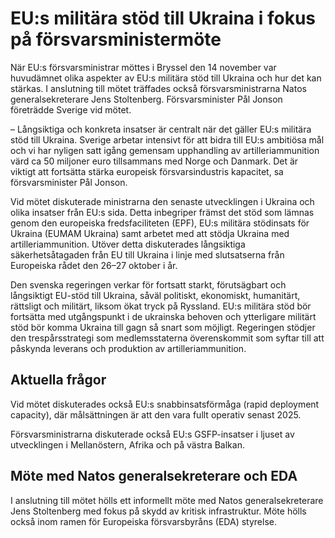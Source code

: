 # EU:s militära stöd till Ukraina i fokus på försvarsministermöte

När EU:s försvarsministrar möttes i Bryssel den 14 november var huvudämnet olika aspekter av EU:s militära stöd till Ukraina och hur det kan stärkas. I anslutning till mötet träffades också försvarsministrarna Natos generalsekreterare Jens Stoltenberg. Försvarsminister Pål Jonson företrädde Sverige vid mötet.

– Långsiktiga och konkreta insatser är centralt när det gäller EU:s militära stöd till Ukraina. Sverige arbetar intensivt för att bidra till EU:s ambitiösa mål och vi har nyligen satt igång gemensam upphandling av artilleriammunition värd ca 50 miljoner euro tillsammans med Norge och Danmark. Det är viktigt att fortsätta stärka europeisk försvarsindustris kapacitet, sa försvarsminister Pål Jonson.

Vid mötet diskuterade ministrarna den senaste utvecklingen i Ukraina och olika insatser från EU:s sida. Detta inbegriper främst det stöd som lämnas genom den europeiska fredsfaciliteten (EPF), EU:s militära stödinsats för Ukraina (EUMAM Ukraina) samt arbetet med att stödja Ukraina med artilleriammunition. Utöver detta diskuterades långsiktiga säkerhetsåtagaden från EU till Ukraina i linje med slutsatserna från Europeiska rådet den 26–27 oktober i år.

Den svenska regeringen verkar för fortsatt starkt, förutsägbart och långsiktigt EU-stöd till Ukraina, såväl politiskt, ekonomiskt, humanitärt, rättsligt och militärt, liksom ökat tryck på Ryssland. EU:s militära stöd bör fortsätta med utgångspunkt i de ukrainska behoven och ytterligare militärt stöd bör komma Ukraina till gagn så snart som möjligt. Regeringen stödjer den trespårsstrategi som medlemsstaterna överenskommit som syftar till att påskynda leverans och produktion av artilleriammunition.

## Aktuella frågor

Vid mötet diskuterades också EU:s snabbinsatsförmåga (rapid deployment capacity), där målsättningen är att den vara fullt operativ senast 2025.

Försvarsministrarna diskuterade också EU:s GSFP-insatser i ljuset av utvecklingen i Mellanöstern, Afrika och på västra Balkan.

## Möte med Natos generalsekreterare och EDA

I anslutning till mötet hölls ett informellt möte med Natos generalsekreterare Jens Stoltenberg med fokus på skydd av kritisk infrastruktur. Möte hölls också inom ramen för Europeiska försvarsbyråns (EDA) styrelse.
